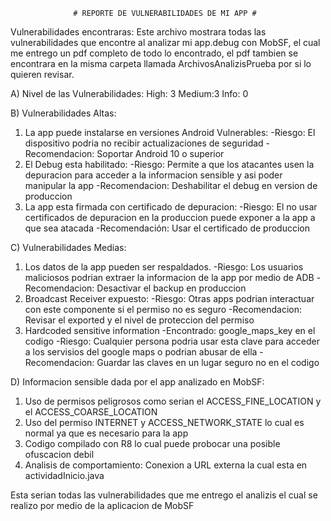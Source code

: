                   # REPORTE DE VULNERABILIDADES DE MI APP #

Vulnerabilidades encontraras:
Este archivo mostrara todas las vulnerabilidades que encontre al analizar mi app.debug con MobSF, el cual me entrego un pdf completo de todo lo encontrado, el pdf tambien se encontrara en la misma carpeta llamada ArchivosAnalizisPrueba por si lo quieren revisar.

A) Nivel de las Vulnerabilidades:
High: 3
Medium:3
Info: 0

B) Vulnerabilidades Altas:
1. La app puede instalarse en versiones Android Vulnerables:
-Riesgo: El dispositivo podria no recibir actualizaciones de seguridad
-Recomendacion: Soportar Android 10 o superior
2. El Debug esta habilitado:
-Riesgo: Permite a que los atacantes usen la depuracion para acceder a la informacion sensible y asi poder manipular la app
-Recomendacion: Deshabilitar el debug en version de produccion
3. La app esta firmada con certificado de depuracion:
-Riesgo: El no usar certificados de depuracion en la produccion puede exponer a la app a que sea atacada
-Recomendación: Usar el certificado de produccion

C) Vulnerabilidades Medias:
1. Los datos de la app pueden ser respaldados.
-Riesgo: Los usuarios maliciosos podrian extraer la informacion de la app por medio de ADB
-Recomendacion: Desactivar el backup en produccion
2. Broadcast Receiver expuesto:
-Riesgo: Otras apps podrian interactuar con este componente si el permiso no es seguro
-Recomendacion: Revisar el exported y el nivel de proteccion del permiso
3. Hardcoded sensitive information
-Encontrado: google_maps_key en el codigo
-Riesgo: Cualquier persona podria usar esta clave para acceder a los servisios del google maps o podrian abusar de ella
-Recomendacion: Guardar las claves en un lugar seguro no en el codigo

D) Informacion sensible dada por el app analizado en MobSF:
1. Uso de permisos peligrosos como serian el ACCESS_FINE_LOCATION y el ACCESS_COARSE_LOCATION
2. Uso del permiso INTERNET y ACCESS_NETWORK_STATE lo cual es normal ya que es necesario para la app
3. Codigo compilado con R8 lo cual puede probocar una posible ofuscacion debil
4. Analisis de comportamiento: Conexion a URL externa la cual esta en actividadInicio.java

Esta serian todas las vulnerabilidades que me entrego el analizis el cual se realizo por medio de la aplicacion de MobSF
